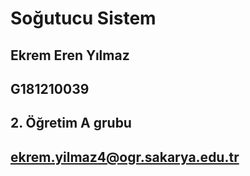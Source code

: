 # Soğutucu Sistem 
## Ekrem Eren Yılmaz 
## G181210039 
## 2. Öğretim A grubu 
## ekrem.yilmaz4@ogr.sakarya.edu.tr
